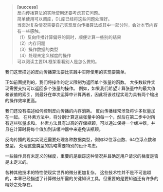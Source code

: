 > **[success]**  
反向传播算法的实际使用还要考虑其它问题。  
简单使用可以调库，DL库已经将这些问题处理好。  
当面对复杂情况需要自己实现反向传播算法或其中一部分时，会对本节内容有一些感触。  
（1）反向传播计算偏导的同时，顺便计算一些别的结果  
（2）内存问题  
（3）操作数据的类型  
（4）处理未定义梯度的操作  
可以阅读主要DL框架看看别人是怎么做的。  


我们这里描述的反向传播算法要比实践中实际使用的实现要简单。

正如前面提到的，我们将操作的定义限制为返回单个张量的函数。
大多数软件实现需要支持可以返回多个张量的操作。 
例如，如果我们希望计算张量中的最大值和该值的索引，则最好在单次运算中计算两者，因此将该过程实现为具有两个输出的操作效率更高。

我们还没有描述如何控制反向传播的内存消耗。
反向传播经常涉及将许多张量加在一起。
在朴素方法中，将分别计算这些张量中的每一个，然后在第二步中对所有这些张量求和。 
朴素方法具有过高的存储瓶颈，可以通过保持一个缓冲器，并且在计算时将每个值加到该缓冲器中来避免该瓶颈。

反向传播的现实实现还需要处理各种数据类型，例如32位浮点数、64位浮点数和整型。
处理这些类型的策略需要特别的设计考虑。

一些操作具有未定义的梯度，重要的是跟踪这种情况并且确定用户请求的梯度是否是未定义的。

各种其他技术的特性使现实世界的微分更加复杂。 这些技术性并不是不可逾越的，本章已经描述了计算微分所需的关键知识工具，但重要的是要知道还有许多的精妙之处存在。